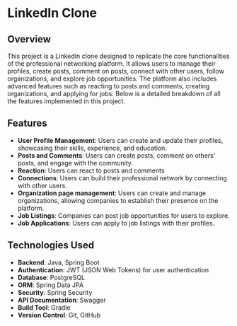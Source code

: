 # LinkedIn Clone

## Overview

This project is a LinkedIn clone designed to replicate the core functionalities of the professional networking platform.
It allows users to manage their profiles, create posts, comment on posts, connect with other users, follow
organizations, and explore job opportunities. The platform also includes advanced features such as reacting to posts and
comments, creating organizations, and applying for jobs. Below is a detailed breakdown of all the features implemented
in this project.

## Features

- **User Profile Management**: Users can create and update their profiles, showcasing their skills, experience, and
  education.
- **Posts and Comments**: Users can create posts, comment on others' posts, and engage with the community.
- **Reaction**: Users can react to posts and comments
- **Connections**: Users can build their professional network by connecting with other users.
- **Organization page management**: Users can create and manage organizations, allowing companies to establish their
  presence on the platform.
- **Job Listings**: Companies can post job opportunities for users to explore.
- **Job Applications**: Users can apply to job listings with their profiles.

## Technologies Used

- **Backend**: Java, Spring Boot
- **Authentication**: JWT (JSON Web Tokens) for user authentication
- **Database**: PostgreSQL
- **ORM**: Spring Data JPA
- **Security**: Spring Security
- **API Documentation**: Swagger
- **Build Tool**: Gradle
- **Version Control**: Git, GitHub
  
